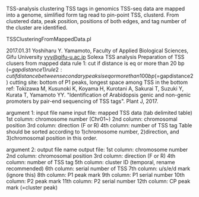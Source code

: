TSS-analysis
clustering TSS tags in genomics
TSS-seq data are mapped into a genome, simlified form tag read to pin-point TSS, clusterd. From clustered data, peak position, positions of both edges, and tag number of the cluster are identified.

TSSClusteringFromMappedData.pl

  2017.01.31
  Yoshiharu Y. Yamamoto, Faculty of Applied Biological Sciences, Gifu University
  yyy@gifu-u.ac.jp
  Solexa TSS analysis
  Preparation of TSS clusers from mapped data
  rule 1: cut if distance is eq or more than 20 bp (=$gapdistance1)
  rule 2: cut if distance between secondary peaks is eq or more than 100 bp (=$gapdistance2)
  cutting site: bottom of P1 peaks, longest space among TSS in the bottom
  ref: Tokizawa M, Kusunoki K, Koyama H, Kurotani A, Sakurai T, Suzuki Y, Kurata T, Yamamoto YY. "Identification of Arabidopsis genic and non-genic promoters by pair-end sequencing of TSS tags". Plant J, 2017.

  argument 1: input file name
  input file: mapped TSS data (tab delimited table)
  1st column: chromosome number (Chr01~)
  2nd column: chromosomal position
  3rd column: direction (F or R)
  4th column: number of TSS tag
 Table should be sorted according to 1)chromosome number, 2)direction, and 3)chromosomal position in this order.

  argument 2: output file name
  output file:
  1st column: chromosome number
  2nd column: chromosomal position
  3rd column: direction (F or R)
  4th column: number of TSS tag
  5th column: cluster ID (temporal, rename recommended)
  6th column: serial number of TSS
  7th column: u/s/e/d mark (ignore this)
  8th column: P1 peak mark
  9th column: P1 serial number
  10th column: P2 peak mark
  11th column: P2 serial number
  12th column: CP peak mark (=cluster peak)
